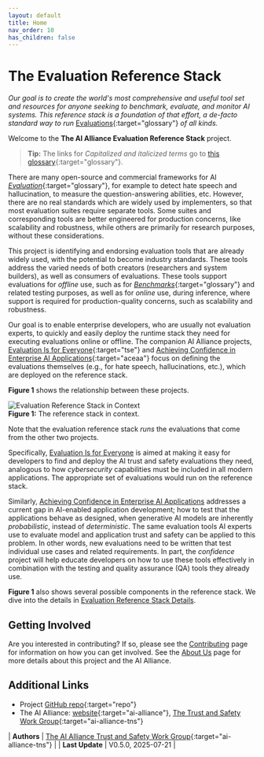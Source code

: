 ```yaml
---
layout: default
title: Home
nav_order: 10
has_children: false
---
```


# The Evaluation Reference Stack

_Our goal is to create the world's most comprehensive and useful tool set and resources for anyone seeking to benchmark, evaluate, and monitor AI systems. This reference stack is a foundation of that effort, a de-facto standard way to run_ [Evaluations]({{site.glossaryurl}}/#evaluation){:target="glossary"} _of all kinds._

Welcome to the **The AI Alliance Evaluation Reference Stack** project.

> **Tip:** The links for _Capitalized and italicized terms_ go to [this glossary]({{site.glossaryurl}}){:target="glossary"}.

There are many open-source and commercial frameworks for AI [_Evaluation_]({{site.glossaryurl}}/#evaluation){:target="glossary"}, for example to detect hate speech and hallucination, to measure the question-answering abilities, etc. However, there are no real standards which are widely used by implementers, so that most evaluation suites require separate tools. Some suites and corresponding tools are better engineered for production concerns, like scalability and robustness, while others are primarily for research purposes, without these considerations. 

This project is identifying and endorsing evaluation tools that are already widely used, with the potential to become industry standards. These tools address the varied needs of both creators (researchers and system builders), as well as consumers of evaluations. These tools support evaluations for _offline_ use, such as for [_Benchmarks_]({{site.glossaryurl}}/#benchmark){:target="glossary"} and related testing purposes, as well as for _online_ use, during inference, where support is required for production-quality concerns, such as scalability and robustness.

Our goal is to enable enterprise developers, who are usually not evaluation experts, to quickly and easily deploy the runtime stack they need for executing evaluations online or offline. The companion AI Alliance projects, [Evaluation Is for Everyone](https://the-ai-alliance.github.io/trust-safety-evals/){:target="tse"} and [Achieving Confidence in Enterprise AI Applications](https://the-ai-alliance.github.io/ai-application-testing/){:target="aceaa"} focus on defining the evaluations themselves (e.g., for hate speech, hallucinations, etc.), which are deployed on the reference stack. 

**Figure 1** shows the relationship between these projects. 

<div class="text-center">
	<img src="{{site.baseurl}}/assets/images/projects-diagram.png" alt="Evaluation Reference Stack in Context"/>
	<br/>
	<b>Figure 1:</b> The reference stack in context.
</div>

Note that the evaluation reference stack _runs_ the evaluations that come from the other two projects.

Specifically, [Evaluation Is for Everyone](https://the-ai-alliance.github.io/trust-safety-evals/) is aimed at making it easy for developers to find and deploy the AI trust and safety evaluations they need, analogous to how _cybersecurity_ capabilities must be included in all modern applications. The appropriate set of evaluations would run on the reference stack. 

Similarly, [Achieving Confidence in Enterprise AI Applications](https://the-ai-alliance.github.io/ai-application-testing/) addresses a current gap in AI-enabled application development; how to test that the applications behave as designed, when generative AI models are inherently _probabilistic_, instead of _deterministic_. The same evaluation tools AI experts use to evaluate model and application trust and safety can be applied to this problem. In other words, new evaluations need to be written that test individual use cases and related requirements. In part, the _confidence_ project will help educate developers on how to use these tools effectively in combination with the testing and quality assurance (QA) tools they already use.

**Figure 1** also shows several possible components in the reference stack. We dive into the details in [Evaluation Reference Stack Details]({{site.baseurl}}/ref-stack/ref-stack).

## Getting Involved

Are you interested in contributing? If so, please see the [Contributing]({{site.baseurl}}/contributing) page for information on how you can get involved. See the [About Us]({{site.baseurl}}/about) page for more details about this project and the AI Alliance.

## Additional Links

* Project [GitHub repo](https://github.com/The-AI-Alliance/eval-ref-stack){:target="repo"}
* The AI Alliance: [website](https://thealliance.ai){:target="ai-alliance"}, [The Trust and Safety Work Group](https://thealliance.ai/focus-areas/trust-and-safety){:target="ai-alliance-tns"} 

| **Authors** | [The AI Alliance Trust and Safety Work Group](https://thealliance.ai/focus-areas/trust-and-safety){:target="ai-alliance-tns"} |
| **Last Update**  | V0.5.0, 2025-07-21 |
